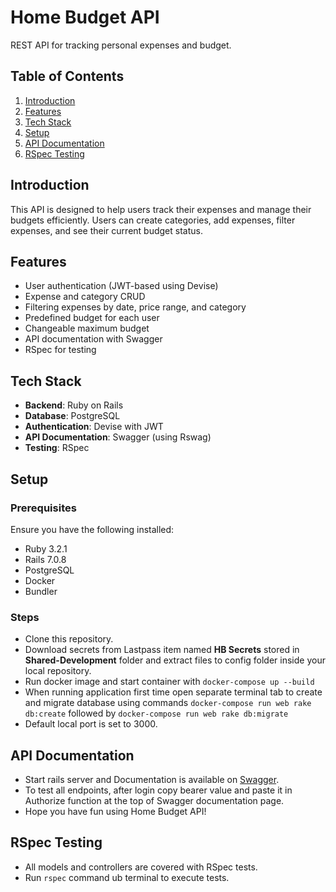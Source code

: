 # Home Budget API

REST API for tracking personal expenses and budget.

## Table of Contents

1. [Introduction](#introduction)
2. [Features](#features)
3. [Tech Stack](#tech-stack)
4. [Setup](#setup)
5. [API Documentation](#api-documentation)
6. [RSpec Testing](#rspec-testing)

## Introduction

This API is designed to help users track their expenses and manage their budgets efficiently. Users can create categories, add expenses, filter expenses, and see their current budget status.

## Features

- User authentication (JWT-based using Devise)
- Expense and category CRUD
- Filtering expenses by date, price range, and category
- Predefined budget for each user
- Changeable maximum budget
- API documentation with Swagger
- RSpec for testing

## Tech Stack

- **Backend**: Ruby on Rails
- **Database**: PostgreSQL
- **Authentication**: Devise with JWT
- **API Documentation**: Swagger (using Rswag)
- **Testing**: RSpec

## Setup

### Prerequisites

Ensure you have the following installed:

- Ruby 3.2.1
- Rails 7.0.8
- PostgreSQL
- Docker
- Bundler

### Steps

- Clone this repository.
- Download secrets from Lastpass item named **HB Secrets** stored in **Shared-Development** folder and extract files to config folder inside your local repository.
- Run docker image and start container with `docker-compose up --build`
- When running application first time open separate terminal tab to create and migrate database using commands `docker-compose run web rake db:create` followed by `docker-compose run web rake db:migrate`
- Default local port is set to 3000.

## API Documentation

- Start rails server and Documentation is available on [Swagger](http://localhost:3000/api-docs/index.html).
- To test all endpoints, after login copy bearer value and paste it in Authorize function at the top of Swagger documentation page.
- Hope you have fun using Home Budget API!

## RSpec Testing

- All models and controllers are covered with RSpec tests.
- Run `rspec` command ub terminal to execute tests.
